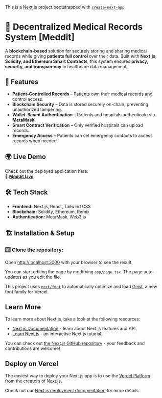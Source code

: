 This is a [Next.js](https://nextjs.org) project bootstrapped with [`create-next-app`](https://nextjs.org/docs/app/api-reference/cli/create-next-app).
# 🏥 Decentralized Medical Records System [Meddit]

A **blockchain-based** solution for securely storing and sharing medical records while giving **patients full control** over their data. Built with **Next.js, Solidity, and Ethereum Smart Contracts**, this system ensures **privacy, security, and transparency** in healthcare data management.

## 🚀 Features

- **Patient-Controlled Records** – Patients own their medical records and control access.
- **Blockchain Security** – Data is stored securely on-chain, preventing unauthorized tampering.
- **Wallet-Based Authentication** – Patients and hospitals authenticate via **MetaMask**.
- **Smart Contract Verification** – Only verified hospitals can upload records.
- **Emergency Access** – Patients can set emergency contacts to access records when needed.

## 🌍 Live Demo

Check out the deployed application here:  
🔗 **[Meddit Live]([https://new-proj-lime.vercel.app/])**  

## 🛠️ Tech Stack

- **Frontend:** Next.js, React, Tailwind CSS  
- **Blockchain:** Solidity, Ethereum, Remix  
- **Authentication:** MetaMask, Web3.js  

## 🏗️ Installation & Setup

### 1️⃣ Clone the repository:

Open [http://localhost:3000](http://localhost:3000) with your browser to see the result.

You can start editing the page by modifying `app/page.tsx`. The page auto-updates as you edit the file.

This project uses [`next/font`](https://nextjs.org/docs/app/building-your-application/optimizing/fonts) to automatically optimize and load [Geist](https://vercel.com/font), a new font family for Vercel.

## Learn More

To learn more about Next.js, take a look at the following resources:

- [Next.js Documentation](https://nextjs.org/docs) - learn about Next.js features and API.
- [Learn Next.js](https://nextjs.org/learn) - an interactive Next.js tutorial.

You can check out [the Next.js GitHub repository](https://github.com/vercel/next.js) - your feedback and contributions are welcome!

## Deploy on Vercel

The easiest way to deploy your Next.js app is to use the [Vercel Platform](https://vercel.com/new?utm_medium=default-template&filter=next.js&utm_source=create-next-app&utm_campaign=create-next-app-readme) from the creators of Next.js.

Check out our [Next.js deployment documentation](https://nextjs.org/docs/app/building-your-application/deploying) for more details.

